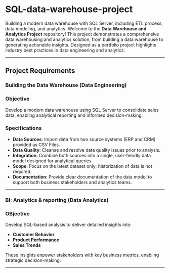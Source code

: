 # SQL-data-warehouse-project
Building a modern data warehouse with SQL Server, including ETL process, data modeling, and analytics.
Welcome to the **Data Warehouse and Analytics Project** repository!
This project demonstrates a comprehensive data warehousing and analytics solution, from building a data warehouse to generating actionable insights. Designed as a portfolio project highlights industry best practices in data engineering and analytics.

_ _ _ 

## Project Requirements

### Building the Data Warehouse (Data Engineering)

### Objective 
Develop a modern data warehouse using SQL Server to consolidate sales data, enabling analytical reporting and informed decision-making.

### Specifications
- **Data Sources**: Import data from two source systems (ERP and CRM) provided as CSV Files.
- **Data Quality**: Cleanse and resolve data quality issues prior to analysis.
- **Integration**: Combine both sources into a single, user-fiendly data model designed for analytical queries
- **Scope**: Focus on the latest dataset only; historization of data is not required.
- **Documentation**: Provide clear documentation of the data model to support both business stakeholders and analytics teams.

_ _ _

### BI: Analytics & reporting (Data Analytics)

### OBjective 
Develop SQL-based analysis to deliver detailed insights into:
- **Customer Behavior**
- **Product Performance**
- **Sales Trends**

These insights enpower stakeholders with key business metrics, enabling strategic decision-making.

_ _ _
